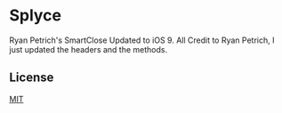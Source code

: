 # Splyce
Ryan Petrich's SmartClose Updated to iOS 9.
All Credit to Ryan Petrich, I just updated the headers and the methods.

## License

[MIT](https://github.com/Shade-Zepheri/Splyce/blob/master/LICENSE)
